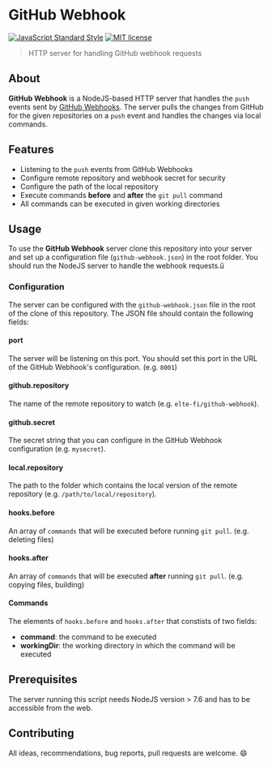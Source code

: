 # GitHub Webhook

[![JavaScript Standard Style](https://img.shields.io/badge/code_style-standard-brightgreen.svg)](https://standardjs.com)
[![MIT license](https://img.shields.io/badge/license-MIT-green.svg)](https://opensource.org/licenses/MIT)

> HTTP server for handling GitHub webhook requests

## About

**GitHub Webhook** is a NodeJS-based HTTP server that handles the `push` events sent by [GitHub Webhooks](https://developer.github.com/webhooks/). The server pulls the changes from GitHub for the given repositories on a `push` event and handles the changes via local commands.

## Features

- Listening to the `push` events from GitHub Webhooks
- Configure remote repository and webhook secret for security
- Configure the path of the local repository
- Execute commands **before** and **after** the `git pull` command
- All commands can be executed in given working directories

## Usage

To use the **GitHub Webhook** server clone this repository into your server and set up a configuration file (`github-webhook.json`) in the root folder. You should run the NodeJS server to handle the webhook requests.ű

### Configuration

The server can be configured with the `github-webhook.json` file in the root of the clone of this repository. The JSON file should contain the following fields:

#### port

The server will be listening on this port. You should set this port in the URL of the GitHub Webhook's configuration. (e.g. `8001`)

#### github.repository

The name of the remote repository to watch (e.g. `elte-fi/github-webhook`).

#### github.secret

The secret string that you can configure in the GitHub Webhook configuration (e.g. `mysecret`).

#### local.repository

The path to the folder which contains the local version of the remote repository (e.g. `/path/to/local/repository`).

#### hooks.before

An array of `commands` that will be executed before running `git pull`. (e.g. deleting files)

#### hooks.after

An array of `commands` that will be executed **after** running `git pull`. (e.g. copying files, building)

#### Commands

The elements of `hooks.before` and `hooks.after` that constists of two fields:

- **command**: the command to be executed
- **workingDir**: the working directory in which the command will be executed

## Prerequisites

The server running this script needs NodeJS version > 7.6 and has to be accessible from the web.

## Contributing

All ideas, recommendations, bug reports, pull requests are welcome. :smile: